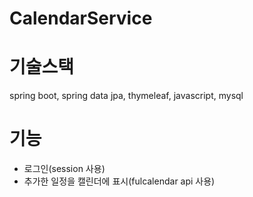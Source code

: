 # CalendarService

# 기술스택
spring boot, spring data jpa, thymeleaf, javascript, mysql

# 기능
- 로그인(session 사용)
- 추가한 일정을 캘린더에 표시(fulcalendar api 사용)
